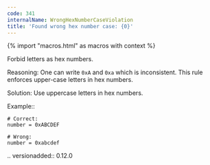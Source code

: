 ```yaml
---
code: 341
internalName: WrongHexNumberCaseViolation
title: 'Found wrong hex number case: {0}'
---
```


{% import "macros.html" as macros with context %}


Forbid letters as hex numbers.

Reasoning:
    One can write ``0xA`` and ``0xa`` which is inconsistent.
    This rule enforces upper-case letters in hex numbers.

Solution:
    Use uppercase letters in hex numbers.

Example::

    # Correct:
    number = 0xABCDEF

    # Wrong:
    number = 0xabcdef

.. versionadded:: 0.12.0